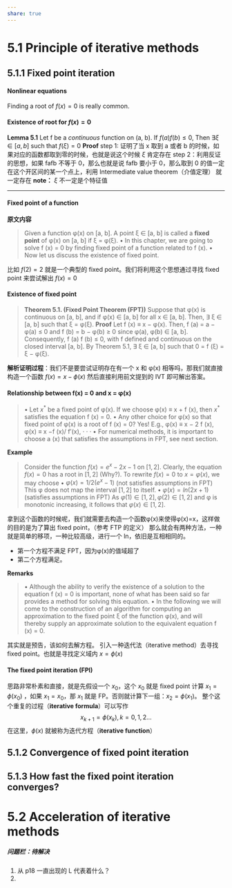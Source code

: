 ```yaml
---
share: true
---
```



# 5.1 Principle of iterative methods
## 5.1.1 Fixed point iteration

#### Nonlinear equations
Finding a root of $f(x)=0$ is really common. 


#### Existence of root for $f(x)=0$
**Lemma 5.1**  Let f be a *continuous* function on (a, b). If $f(a)f(b)\leq0$, 
Then $\exists \xi \in [a,b]$ such that $f(\xi)=0$
**Proof** 
step 1: 证明了当 x 取到 a 或者 b 的时候，如果对应的函数都取到零的时候，也就是说这个时候 $\xi$ 肯定存在
step 2：利用反证的思想，如果 fafb 不等于 0，那么也就是说 fafb 要小于 0，那么取到 0 的值一定在这个开区间的某一个点上，利用 Intermediate value theorem（介值定理） 就一定存在
**note：** $\xi$ 不一定是个特征值

----

#### Fixed point of a function
**原文内容**
>Given a function φ(x) on [a, b]. A point ξ ∈ [a, b] is called a **fixed point** of φ(x) on [a, b] if ξ = φ(ξ).
• In this chapter, we are going to solve f (x) = 0 by finding fixed point of a function related to f (x).
• Now let us discuss the existence of fixed point.

比如 $f(2)=2$ 就是一个典型的 fixed point。我们将利用这个思想通过寻找 fixed point 来尝试解出 $f(x)=0$ 

#### Existence of fixed point
>**Theorem 5.1. (Fixed Point Theorem (FPT))** 
>Suppose that φ(x) is continuous on [a, b], and if φ(x) ∈ [a, b] for all x ∈ [a, b].
Then, ∃ ξ ∈ [a, b] such that ξ = φ(ξ).
**Proof** 
Let f (x) ≡ x − φ(x). Then, 
f (a) = a − φ(a) ≤ 0 and f (b) = b − φ(b) ≥ 0 since φ(a), φ(b) ∈ [a, b]. Consequently, f (a) f (b) ≤ 0, with f defined and continuous on the closed interval [a, b]. By Theorem 5.1, ∃ ξ ∈ [a, b] such that 0 = f (ξ) = ξ − φ(ξ).

**解析证明过程**：我们不是要尝试证明存在有一个 x 和 φ(x) 相等吗，那我们就直接构造一个函数 $f(x)=x-\phi(x)$ 然后直接利用前文提到的 IVT 即可解出答案。

#### Relationship between f(x) = 0 and x = φ(x)
>• Let $x^*$ be a fixed point of φ(x). If we choose 
>φ(x) ≡ x + f (x), 
>then $x^*$ satisfies the equation f (x) = 0.
• Any other choice for φ(x) so that fixed point of φ(x) is a root of f (x) = 0? Yes! E.g., 
φ(x) ≡ x − 2 f (x), φ(x) ≡ x −f (x)/ f′(x), · · · 
• For numerical methods, it is important to choose a (x) that satisfies the assumptions in FPT, see next section.

**Example**
>Consider the function $f (x) = e^x-2x - 1$ on $[1, 2]$.
Clearly, the equation $f (x) = 0$ has a root in $[1, 2]$ (Why?).
To rewrite $f (x) = 0$ to $x = φ(x)$, we may choose 
• $φ(x) =1/2 (e^x− 1)$ (not satisfies assumptions in FPT) 
	This φ does not map the interval $[1, 2]$ to itself.
• $φ(x) = ln (2 x + 1)$(satisfies assumptions in FPT) 
	As $φ(1) ∈ [1, 2], φ(2) ∈ [1, 2]$ and φ is monotonic increasing, it follows that $φ(x) ∈ [1, 2]$.

拿到这个函数的时候呢，我们就需要去构造一个函数φ(x)来使得φ(x)=x，这样做的目的是为了算出 fixed point，（参考 FTP 的定义）
那么就会有两种方法，一种就是简单的移项，一种比较高级，进行一个 ln，依旧是互相相同的。
- 第一个方程不满足 FPT，因为φ(x)的值域超了
- 第二个方程满足。

**Remarks**
>• Although the ability to verify the existence of a solution to the equation f (x) = 0 is important, none of what has been said so far provides a method for solving this equation.
>• In the following we will come to the construction of an algorithm for computing an approximation to the fixed point ξ of the function φ(x), and will thereby supply an approximate solution to the equivalent equation f (x) = 0.

其实就是预告，该如何去解方程。
引入一种迭代法（iterative method）去寻找 fixed point。也就是寻找定义域内 $x=\phi (x)$
#### The fixed point iteration (FPI)
思路非常朴素和直接，就是先假设一个 $x_0$，这个 $x_0$ 就是 fixed point 计算 $x_1=\phi (x_0)$  ，如果 $x_1=x_0$，那 $x_1$ 就是 FP。否则就计算下一组：$x_2=\phi (x_1)$。
整个这个重复的过程（**iterative formula**）可以写作
$$x_{k+1}=\phi(x_k),  k=0,1,2 ...$$
在这里，$\phi(x)$ 就被称为迭代方程（**iterative function**）
## 5.1.2 Convergence of fixed point iteration

## 5.1.3 How fast the fixed point iteration converges?


# 5.2 Acceleration of iterative methods








##### 问题栏：待解决
1. 从 p18 一直出现的 L 代表着什么？
2. 